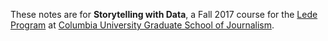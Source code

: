 These notes are for **Storytelling with Data**, a Fall 2017 course for the [Lede Program](http://ledeprogram.com) at [Columbia University Graduate School of Journalism](http://journalism.columbia.edu).